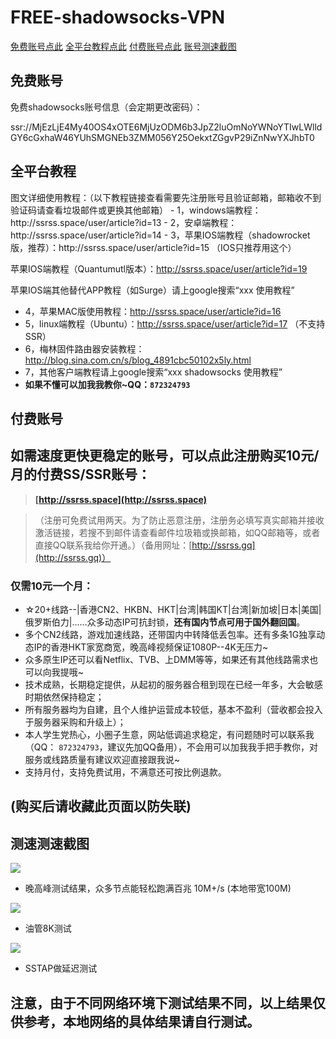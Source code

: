 # FREE-shadowsocks-VPN

[免费账号点此](#1)
[全平台教程点此](#2)
[付费账号点此](#3)
[账号测速截图](#4)

<h2 id="1">免费账号</h2>
免费shadowsocks账号信息（会定期更改密码）：

ssr://MjEzLjE4My40OS4xOTE6MjUzODM6b3JpZ2luOmNoYWNoYTIwLWlldGY6cGxhaW46YUhSMGNEb3ZMM056Y25OekxtZGgvP29iZnNwYXJhbT0

<h2 id="2">全平台教程</h2>
图文详细使用教程：（以下教程链接查看需要先注册账号且验证邮箱，邮箱收不到验证码请查看垃圾邮件或更换其他邮箱）
- 1，windows端教程：http://ssrss.space/user/article?id=13
- 2，安卓端教程：http://ssrss.space/user/article?id=14
- 3，苹果IOS端教程（shadowrocket版，推荐）：http://ssrss.space/user/article?id=15 （IOS只推荐用这个）
   
   苹果IOS端教程（Quantumutl版本）：http://ssrss.space/user/article?id=19
   
   苹果IOS端其他替代APP教程（如Surge）请上google搜索“xxx 使用教程”
- 4，苹果MAC版使用教程：http://ssrss.space/user/article?id=16
- 5，linux端教程（Ubuntu）：http://ssrss.space/user/article?id=17 （不支持SSR）
- 6，梅林固件路由器安装教程：http://blog.sina.com.cn/s/blog_4891cbc50102x5ly.html
- 7，其他客户端教程请上google搜索“xxx shadowsocks 使用教程”
- **如果不懂可以加我我教你~QQ：`872324793`**

<h2 id="3">付费账号</h2>

## 如需速度更快更稳定的账号，可以点此注册购买10元/月的付费SS/SSR账号：
> **[http://ssrss.space](http://ssrss.space)**

>（注册可免费试用两天。为了防止恶意注册，注册务必填写真实邮箱并接收激活链接，若搜不到邮件请查看邮件垃圾箱或换邮箱，如QQ邮箱等，或者直接QQ联系我给你开通。）（备用网址：[http://ssrss.gq](http://ssrss.gq)）

### 仅需10元一个月：
- ☆20+线路--|香港CN2、HKBN、HKT|台湾|韩国KT|台湾|新加坡|日本|美国|俄罗斯伯力|……众多动态IP可抗封锁，**还有国内节点可用于国外翻回国**。
- 多个CN2线路，游戏加速线路，还带国内中转降低丢包率。还有多条1G独享动态IP的香港HKT家宽商宽，晚高峰视频保证1080P--4K无压力~
- 众多原生IP还可以看Netflix、TVB、上DMM等等，如果还有其他线路需求也可以向我提哦~
- 技术成熟，长期稳定提供，从起初的服务器合租到现在已经一年多，大会敏感时期依然保持稳定；
- 所有服务器均为自建，且个人维护运营成本较低，基本不盈利（营收都会投入于服务器采购和升级上）；
- 本人学生党热心，小圈子生意，网站低调追求稳定，有问题随时可以联系我（QQ： `872324793`，建议先加QQ备用），不会用可以加我我手把手教你，对服务或线路质量有建议欢迎直接跟我说~
- 支持月付，支持免费试用，不满意还可按比例退款。
## (购买后请收藏此页面以防失联)

<h2 id="4">测速测速截图</h2>

![](https://github.com/junwen0301/FREE-shadowsocks-VPN/blob/master/speedtest.png)

- 晚高峰测试结果，众多节点能轻松跑满百兆 10M+/s (本地带宽100M)

![](https://github.com/junwen0301/FREE-shadowsocks-VPN/blob/master/y2btest.png)

- 油管8K测试

![](https://github.com/junwen0301/FREE-shadowsocks-VPN/blob/master/latency.png)

- SSTAP做延迟测试

## 注意，由于不同网络环境下测试结果不同，以上结果仅供参考，本地网络的具体结果请自行测试。
